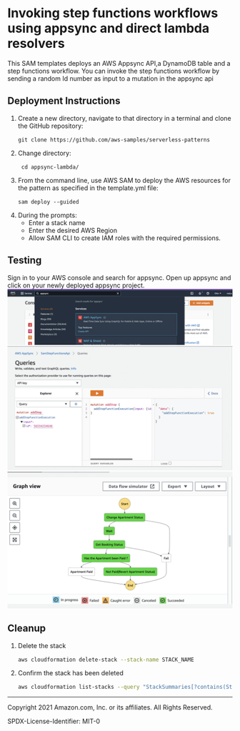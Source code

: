 # Invoking step functions workflows using appsync and direct lambda resolvers

This SAM templates deploys an AWS Appsync API,a DynamoDB table and a step functions workflow.
You can invoke the step functions workflow by sending a random Id number as input to a mutation in the appsync api

## Deployment Instructions

1. Create a new directory, navigate to that directory in a terminal and clone the GitHub repository:
    ``` 
    git clone https://github.com/aws-samples/serverless-patterns
    ```
1. Change directory:
    ```
     cd appsync-lambda/
    ```
1. From the command line, use AWS SAM to deploy the AWS resources for the pattern as specified in the template.yml file:
    ```
    sam deploy --guided
    ```
1. During the prompts:
    * Enter a stack name
    * Enter the desired AWS Region
    * Allow SAM CLI to create IAM roles with the required permissions.



## Testing
Sign in to your AWS console and search for appsync. Open up appsync and click on your newly deployed appsync project.
![alt text](./assets/g.png)
![alt text](./assets/snap.png)
![alt text](./assets/i.png)


## Cleanup
 
1. Delete the stack
    ```bash
    aws cloudformation delete-stack --stack-name STACK_NAME
    ```
1. Confirm the stack has been deleted
    ```bash
    aws cloudformation list-stacks --query "StackSummaries[?contains(StackName,'STACK_NAME')].StackStatus"
    ```
----
Copyright 2021 Amazon.com, Inc. or its affiliates. All Rights Reserved.

SPDX-License-Identifier: MIT-0
